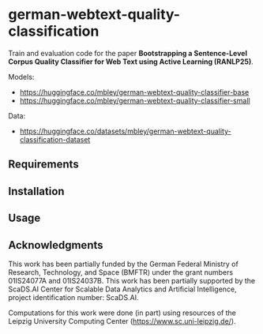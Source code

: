 # german-webtext-quality-classification

Train and evaluation code for the paper **Bootstrapping a Sentence-Level Corpus Quality Classifier for Web Text using Active Learning (RANLP25)**.

Models: 
- <https://huggingface.co/mbley/german-webtext-quality-classifier-base>
- <https://huggingface.co/mbley/german-webtext-quality-classifier-small>

Data:
- <https://huggingface.co/datasets/mbley/german-webtext-quality-classification-dataset>

## Requirements

## Installation

## Usage

## Acknowledgments

This work has been partially funded by the German Federal Ministry of Research, Technology, and Space (BMFTR) under the grant numbers 01IS24077A and 01IS24037B. This work has been partially supported by the ScaDS.AI Center for Scalable Data Analytics and Artificial Intelligence, project identification number: ScaDS.AI.

Computations for this work were done (in part) using resources of the Leipzig University Computing Center (<https://www.sc.uni-leipzig.de/>).
